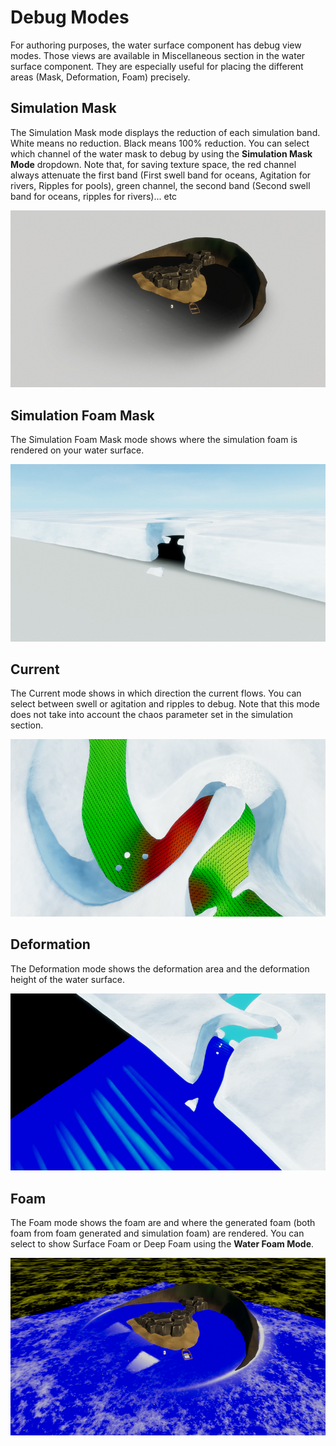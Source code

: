 # Debug Modes

For authoring purposes, the water surface component has debug view modes. Those views are available in Miscellaneous section in the water surface component. 
They are especially useful for placing the different areas (Mask, Deformation, Foam) precisely. 

## Simulation Mask
The Simulation Mask mode displays the reduction of each simulation band. White means no reduction. Black means 100% reduction. 
You can select which channel of the water mask to debug by using the **Simulation Mask Mode** dropdown. 
Note that, for saving texture space, the red channel always attenuate the first band (First swell band for oceans, Agitation for rivers, Ripples for pools), green channel, the second band (Second swell band for oceans, ripples for rivers)... etc

![An island scene, with a gradient texture that represents the simulation band changing as the water approaches the island.](Images/water-debug-simulationmask.png)


## Simulation Foam Mask
The Simulation Foam Mask mode shows where the simulation foam is rendered on your water surface.  

![A glacier, with a waterfall displayed as black.](Images/water-debug-foammask.png)


## Current
The Current mode shows in which direction the current flows. You can select between swell or agitation and ripples to debug.
Note that this mode does not take into account the chaos parameter set in the simulation section.

![An aerial view of a winding river, with small arrows on the water surface that represent the current direction.](Images/water-debug-current.png)


## Deformation
The Deformation mode shows the deformation area and the deformation height of the water surface. 

![A glacier with a waterfall. Different shades of blue represent deformation.](Images/water-debug-deformation.png)


## Foam
The Foam mode shows the foam are and where the generated foam (both foam from foam generated and simulation foam) are rendered. 
You can select to show Surface Foam or Deep Foam using the **Water Foam Mode**. 

![An island scene, with the water surface rendered bright blue to make surface foam clearer.](Images/water-debug-foam.png)



